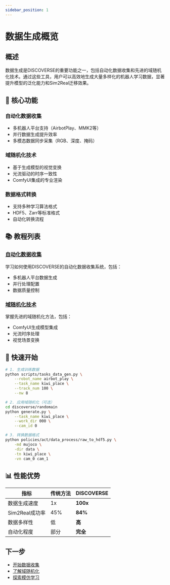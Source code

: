 ```yaml
---
sidebar_position: 1
---
```


# 数据生成概览

## 概述

数据生成是DISCOVERSE的重要功能之一，包括自动化数据收集和先进的域随机化技术。通过这些工具，用户可以高效地生成大量多样化的机器人学习数据，显著提升模型的泛化能力和Sim2Real迁移效果。

## 🎯 核心功能

### 自动化数据收集
- 多机器人平台支持（AirbotPlay、MMK2等）
- 并行数据生成提升效率
- 多模态数据同步采集（RGB、深度、掩码）

### 域随机化技术
- 基于生成模型的视觉变换
- 光流驱动的时序一致性
- ComfyUI集成的专业渲染

### 数据格式转换
- 支持多种学习算法格式
- HDF5、Zarr等标准格式
- 自动化转换流程

## 📚 教程列表

### [自动化数据收集](../imitation-learning/data-collection)
学习如何使用DISCOVERSE的自动化数据收集系统，包括：
- 多机器人平台数据生成
- 并行处理配置
- 数据质量控制

### [域随机化技术](./domain-randomization)
掌握先进的域随机化方法，包括：
- ComfyUI生成模型集成
- 光流时序处理
- 视觉场景变换

## 🚀 快速开始

```bash
# 1. 生成训练数据
python scripts/tasks_data_gen.py \
    --robot_name airbot_play \
    --task_name kiwi_place \
    --track_num 100 \
    --nw 8

# 2. 应用域随机化（可选）
cd discoverse/randomain
python generate.py \
    --task_name kiwi_place \
    --work_dir 000 \
    --cam_id 0

# 3. 转换数据格式
python policies/act/data_process/raw_to_hdf5.py \
    -md mujoco \
    -dir data \
    -tn kiwi_place \
    -vn cam_0 cam_1
```

## 📊 性能优势

| 指标 | 传统方法 | DISCOVERSE |
|------|----------|------------|
| 数据生成速度 | 1x | **100x** |
| Sim2Real成功率 | 45% | **84%** |
| 数据多样性 | 低 | **高** |
| 自动化程度 | 部分 | **完全** |

## 下一步

- [开始数据收集](../imitation-learning/data-collection)
- [了解域随机化](./domain-randomization)
- [探索模仿学习](../imitation-learning/overview) 